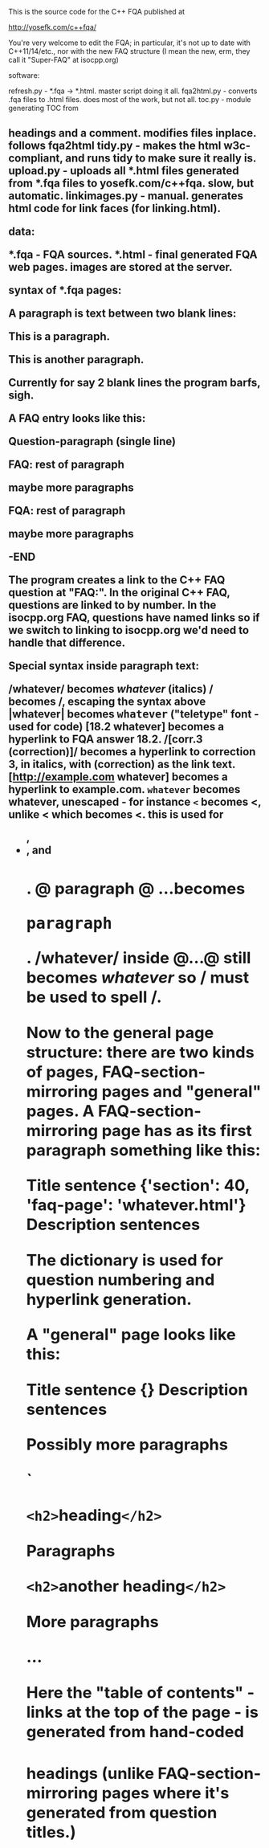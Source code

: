 
This is the source code for the C++ FQA published at

  http://yosefk.com/c++fqa/
  
You're very welcome to edit the FQA; in particular, it's not up to date with C++11/14/etc., nor with
the new FAQ structure (I mean the new, erm, they call it "Super-FAQ" at isocpp.org)

software:

refresh.py - *.fqa -> *.html. master script doing it all.
fqa2html.py - converts .fqa files to .html files. does most of the work, but not all.
toc.py - module generating TOC from <h2> headings and a <!-- h2toc --> comment. modifies files inplace. follows fqa2html
tidy.py - makes the html w3c-compliant, and runs tidy to make sure it really is.
upload.py - uploads all *.html files generated from *.fqa files to yosefk.com/c++fqa. slow, but automatic.
linkimages.py - manual. generates html code for link faces (for linking.html).

data:

*.fqa - FQA sources.
*.html - final generated FQA web pages.
images are stored at the server.

syntax of *.fqa pages:

A paragraph is text between two blank lines:

 This is a paragraph.

 This is another
 paragraph.

Currently for say 2 blank lines the program barfs, sigh.

A FAQ entry looks like this:

 Question-paragraph (single line)

 FAQ: rest of paragraph

 maybe more paragraphs

 FQA: rest of paragraph

 maybe more paragraphs

 -END

The program creates a link to the C++ FAQ question at "FAQ:". In the original C++ FAQ, questions are linked to by number.
In the isocpp.org FAQ, questions have named links so if we switch to linking to isocpp.org we'd need to handle that difference.

Special syntax inside paragraph text:

 /whatever/ becomes <i>whatever</i> (italics)
 \/ becomes /, escaping the syntax above
 |whatever| becomes <tt>whatever</tt> ("teletype" font - used for code)
 [18.2 whatever] becomes a hyperlink to FQA answer 18.2.
 /[corr.3 (correction)]/ becomes a hyperlink to correction 3, in italics, with (correction) as the link text.
 [http://example.com whatever] becomes a hyperlink to example.com.
 `whatever` becomes whatever, unescaped - for instance `<` becomes <, unlike < which becomes &lt;.
   this is used for <ul>, <li>, <b> and <h2>.
 @
 paragraph
 @
   ...becomes <pre>paragraph</pre>. /whatever/ inside @...@ still becomes <i>whatever</i> so \/ must be used to spell /.

Now to the general page structure: there are two kinds of pages, FAQ-section-mirroring pages and "general" pages.
A FAQ-section-mirroring page has as its first paragraph something like this:

 Title sentence
 {'section': 40, 'faq-page': 'whatever.html'}
 Description sentences

The dictionary is used for question numbering and hyperlink generation.

A "general" page looks like this:

 Title sentence
 {}
 Description sentences

 Possibly more paragraphs

 `<!-- h2toc -->

 `<h2>`heading`</h2>`

 Paragraphs

 `<h2>`another heading`</h2>`

 More paragraphs

 ...

Here the "table of contents" - links at the top of the page - is generated from hand-coded <h2> headings
(unlike FAQ-section-mirroring pages where it's generated from question titles.)

